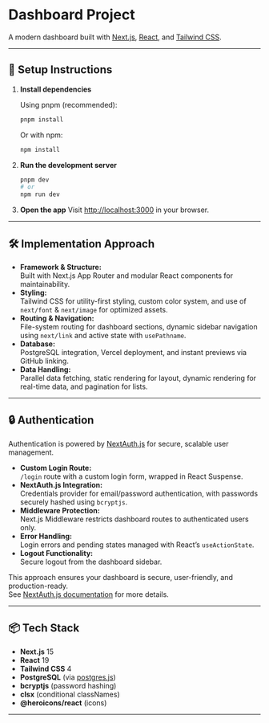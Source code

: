 # Dashboard Project

A modern dashboard built with [Next.js](https://nextjs.org), [React](https://react.dev/), and [Tailwind CSS](https://tailwindcss.com/).

---

## 🚀 Setup Instructions

1. **Install dependencies**

   Using pnpm (recommended):

   ```bash
   pnpm install
   ```

   Or with npm:

   ```bash
   npm install
   ```

2. **Run the development server**

   ```bash
   pnpm dev
   # or
   npm run dev
   ```

3. **Open the app**
   Visit [http://localhost:3000](http://localhost:3000) in your browser.

---

## 🛠️ Implementation Approach

- **Framework & Structure:**  
  Built with Next.js App Router and modular React components for maintainability.
- **Styling:**  
  Tailwind CSS for utility-first styling, custom color system, and use of `next/font` & `next/image` for optimized assets.
- **Routing & Navigation:**  
  File-system routing for dashboard sections, dynamic sidebar navigation using `next/link` and active state with `usePathname`.
- **Database:**  
  PostgreSQL integration, Vercel deployment, and instant previews via GitHub linking.
- **Data Handling:**  
  Parallel data fetching, static rendering for layout, dynamic rendering for real-time data, and pagination for lists.

---

## 🔒 Authentication

Authentication is powered by [NextAuth.js](https://next-auth.js.org/) for secure, scalable user management.

- **Custom Login Route:**  
  `/login` route with a custom login form, wrapped in React Suspense.
- **NextAuth.js Integration:**  
  Credentials provider for email/password authentication, with passwords securely hashed using `bcryptjs`.
- **Middleware Protection:**  
  Next.js Middleware restricts dashboard routes to authenticated users only.
- **Error Handling:**  
  Login errors and pending states managed with React’s `useActionState`.
- **Logout Functionality:**  
  Secure logout from the dashboard sidebar.

This approach ensures your dashboard is secure, user-friendly, and production-ready.  
See [NextAuth.js documentation](https://next-auth.js.org/) for more details.

---

## 📦 Tech Stack

- **Next.js** 15
- **React** 19
- **Tailwind CSS** 4
- **PostgreSQL** (via [postgres.js](https://github.com/porsager/postgres))
- **bcryptjs** (password hashing)
- **clsx** (conditional classNames)
- **@heroicons/react** (icons)

---
